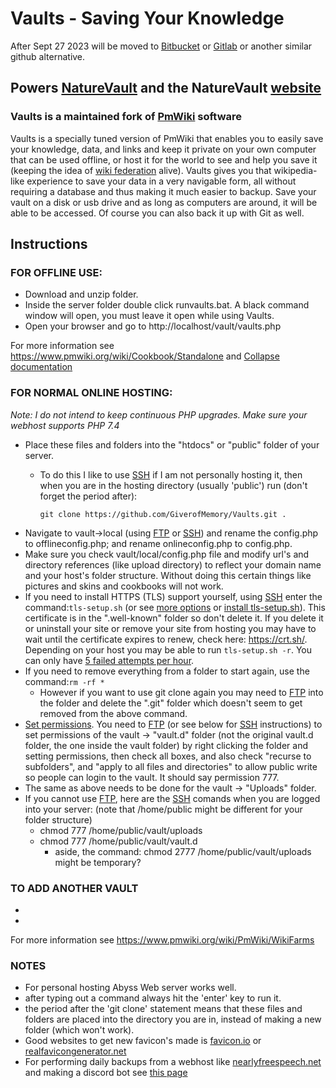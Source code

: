 # Vaults - Saving Your Knowledge

After Sept 27 2023 will be moved to [Bitbucket](https://bitbucket.org/naturevault/vaults/) or [Gitlab](https://gitlab.com/giverofmemory/vaults) or another similar github alternative.

## Powers [NatureVault](https://github.com/GiverofMemory/NatureVault) and the NatureVault [website](http://naturetome2v7rpsvy4ba3cve35y6llpfcpomvj4bwbrgz472e47bjyd.onion/)

### Vaults is a maintained fork of [PmWiki](https://www.pmwiki.org/) software

Vaults is a specially tuned version of PmWiki that enables you to easily save your knowledge, data, and links and keep it private on your own computer that can be used offline, or host it for the world to see and help you save it (keeping the idea of [wiki federation](https://en.wikipedia.org/wiki/Wiki#Alternative_definitions) alive).  Vaults gives you that wikipedia-like experience to save your data in a very navigable form, all without requiring a database and thus making it much easier to backup.  Save your vault on a disk or usb drive and as long as computers are around, it will be able to be accessed.  Of course you can also back it up with Git as well.

## Instructions

### FOR OFFLINE USE: 

* Download and unzip folder.
* Inside the server folder double click runvaults.bat.  A black command window will open, you must leave it open while using Vaults.
* Open your browser and go to http://localhost/vault/vaults.php

For more information see https://www.pmwiki.org/wiki/Cookbook/Standalone and [Collapse documentation](/COLLAPSE.md)

### FOR NORMAL ONLINE HOSTING:
*Note: I do not intend to keep continuous PHP upgrades.  Make sure your webhost supports PHP 7.4*
* Place these files and folders into the "htdocs" or "public" folder of your server.
  * To do this I like to use [SSH](https://www.chiark.greenend.org.uk/~sgtatham/putty/) if I am not personally hosting it, then when you are in the hosting directory (usually 'public') run (don't forget the period after):
  
      `git clone https://github.com/GiverofMemory/Vaults.git .`
* Navigate to vault->local (using [FTP](https://filezilla-project.org/) or [SSH](https://www.chiark.greenend.org.uk/~sgtatham/putty/)) and rename the config.php to offlineconfig.php; and rename onlineconfig.php to config.php.
* Make sure you check vault/local/config.php file and modify url's and directory references (like upload directory) to reflect your domain name and your host's folder structure.  Without doing this certain things like pictures and skins and cookbooks will not work.
* If you need to install HTTPS (TLS) support yourself, using [SSH](https://www.chiark.greenend.org.uk/~sgtatham/putty/) enter the command:`tls-setup.sh` (or see [more options](https://manpages.ubuntu.com/manpages/xenial/man1/letsencrypt.1.html) or [install tls-setup.sh](https://github.com/GiverofMemory/lets-nfsn.sh)).  This certificate is in the ".well-known" folder so don't delete it.  If you delete it or uninstall your site or remove your site from hosting you may have to wait until the certificate expires to renew, check here: https://crt.sh/. Depending on your host you may be able to run `tls-setup.sh -r`.  You can only have [5 failed attempts per hour](https://community.letsencrypt.org/t/disaster-too-many-certificates-tried-on-one-domain/87856).
* If you need to remove everything from a folder to start again, use the command:`rm -rf *`
  * However if you want to use git clone again you may need to [FTP](https://filezilla-project.org/) into the folder and delete the ".git" folder which doesn't seem to get removed from the above command.
* [Set permissions](https://www.pmwiki.org/wiki/Cookbook/DirectoryAndFilePermissions). You need to [FTP](https://filezilla-project.org/) (or see below for [SSH](https://www.chiark.greenend.org.uk/~sgtatham/putty/) instructions) to set permissions of the vault -> "vault.d" folder (not the original vault.d folder, the one inside the vault folder) by right clicking the folder and setting permissions, then check all boxes, and also check "recurse to subfolders", and "apply to all files and directories" to allow public write so people can login to the vault.  It should say permission 777.
* The same as above needs to be done for the vault -> "Uploads" folder.
* If you cannot use [FTP](https://filezilla-project.org/), here are the [SSH](https://www.chiark.greenend.org.uk/~sgtatham/putty/) comands when you are logged into your server: (note that /home/public might be different for your folder structure)
  * chmod 777 /home/public/vault/uploads
  * chmod 777 /home/public/vault/vault.d
    * aside, the command: chmod 2777 /home/public/vault/uploads might be temporary?

### TO ADD ANOTHER VAULT

*

*
For more information see https://www.pmwiki.org/wiki/PmWiki/WikiFarms

### NOTES
* For personal hosting Abyss Web server works well.
* after typing out a command always hit the 'enter' key to run it.
* the period after the 'git clone' statement means that these files and folders are placed into the directory you are in, instead of making a new folder (which won't work).
* Good websites to get new favicon's made is [favicon.io](https://favicon.io) or [realfavicongenerator.net](https://realfavicongenerator.net)
* For performing daily backups from a webhost like [nearlyfreespeech.net](https://nearlyfreespeech.net) and making a discord bot see [this page](http://naturetome2v7rpsvy4ba3cve35y6llpfcpomvj4bwbrgz472e47bjyd.onion/wiki/vaults.php/NatureVault/Github)
